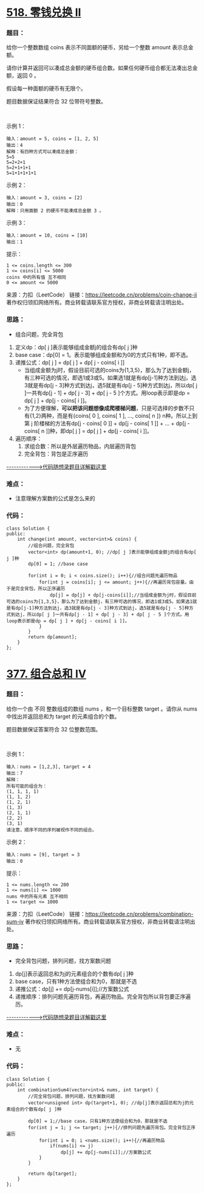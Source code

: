 # [518. 零钱兑换 II](https://leetcode.cn/problems/coin-change-ii/)
### 题目：
给你一个整数数组 coins 表示不同面额的硬币，另给一个整数 amount 表示总金额。

请你计算并返回可以凑成总金额的硬币组合数。如果任何硬币组合都无法凑出总金额，返回 0 。

假设每一种面额的硬币有无限个。 

题目数据保证结果符合 32 位带符号整数。

 

示例 1：
```
输入：amount = 5, coins = [1, 2, 5]
输出：4
解释：有四种方式可以凑成总金额：
5=5
5=2+2+1
5=2+1+1+1
5=1+1+1+1+1
```
示例 2：
```
输入：amount = 3, coins = [2]
输出：0
解释：只用面额 2 的硬币不能凑成总金额 3 。
```
示例 3：
```
输入：amount = 10, coins = [10] 
输出：1
```

提示：
```
1 <= coins.length <= 300
1 <= coins[i] <= 5000
coins 中的所有值 互不相同
0 <= amount <= 5000
```
来源：力扣（LeetCode）
链接：https://leetcode.cn/problems/coin-change-ii
著作权归领扣网络所有。商业转载请联系官方授权，非商业转载请注明出处。

### 思路：
- 组合问题，完全背包
1. 定义dp：dp[ j ]表示能够组成金额j的组合有dp[ j ]种
2. base case：dp[0] = 1。表示能够组成金额和为0的方式只有1种，即不选。
3. 递推公式：dp[ j ] = dp[ j ] + dp[ j - coins[ i ]]
   - 当组成金额为j时，假设目前可选的coins为{1,3,5}，那么为了达到金额j，有三种可选的情况，即选1或3或5。如果选1就是有dp[j-1]种方法到达j，选3就是有dp[j - 3]种方式到达j，选5就是有dp[j - 5]种方式到达j，所以dp[ j ]一共有dp[j - 1] + dp[ j - 3] + dp[ j - 5 ]个方式。用loop表示即是dp = dp[ j ] + dp[j - coins[ i ]]。
   - 为了方便理解，**可以把该问题想像成爬楼梯问题**，只是可选择的步数不只有{1,2}两种，而是有{coins[ 0 ], coins[ 1 ], ..., coins[ n ]} n种。所以上到第 j 阶楼梯的方法有dp[j - coins[ 0 ]] + dp[j - coins[ 1 ]] + ... + dp[j - coins[ n ]]种，即dp[ j ] = dp[ j ] + dp[j - coins[ i ]]。
4. 遍历顺序：
   1. 求组合数：所以是外层遍历物品，内层遍历背包
   2. 完全背包：背包是正序遍历

[------------>代码随想录题目详解戳这里](https://programmercarl.com/0518.%E9%9B%B6%E9%92%B1%E5%85%91%E6%8D%A2II.html)
### 难点：
- 注意理解方案数的公式是怎么来的

### 代码：  
```
class Solution {
public:
    int change(int amount, vector<int>& coins) {
        //组合问题，完全背包
        vector<int> dp(amount+1, 0); //dp[ j ]表示能够组成金额j的组合有dp[ j ]种
        dp[0] = 1; //base case
        
        for(int i = 0; i < coins.size(); i++){//组合问题先遍历物品
            for(int j = coins[i]; j <= amount; j++){//再遍历背包容量。由于是完全背包，所以正序遍历
                dp[j] = dp[j] + dp[j-coins[i]];//当组成金额为j时，假设目前可选的coins为{1,3,5}，那么为了达到金额j，有三种可选的情况，即选1或3或5。如果选1就是有dp[j-1]种方法到达j，选3就是有dp[j - 3]种方式到达j，选5就是有dp[j - 5]种方式到达j，所以dp[ j ]一共有dp[j - 1] + dp[ j - 3] + dp[ j - 5 ]个方式。用loop表示即是dp = dp[ j ] + dp[j - coins[ i ]]。
            }
        }
        return dp[amount];
    }
};
```


# [377. 组合总和 Ⅳ](https://leetcode.cn/problems/combination-sum-iv/)
### 题目：
给你一个由 不同 整数组成的数组 nums ，和一个目标整数 target 。请你从 nums 中找出并返回总和为 target 的元素组合的个数。

题目数据保证答案符合 32 位整数范围。

 

示例 1：
```
输入：nums = [1,2,3], target = 4
输出：7
解释：
所有可能的组合为：
(1, 1, 1, 1)
(1, 1, 2)
(1, 2, 1)
(1, 3)
(2, 1, 1)
(2, 2)
(3, 1)
请注意，顺序不同的序列被视作不同的组合。
```
示例 2：
```
输入：nums = [9], target = 3
输出：0
```

提示：
```
1 <= nums.length <= 200
1 <= nums[i] <= 1000
nums 中的所有元素 互不相同
1 <= target <= 1000
```
来源：力扣（LeetCode）
链接：https://leetcode.cn/problems/combination-sum-iv
著作权归领扣网络所有。商业转载请联系官方授权，非商业转载请注明出处。

### 思路：
- 完全背包问题，排列问题，找方案数问题
1. dp[j]表示返回总和为j的元素组合的个数有dp[ j ]种
2. base case，只有1种方法使组合和为0，那就是不选
3. 递推公式：dp[j] += dp[j-nums[i]];//方案数公式
4. 递推顺序：排列问题先遍历背包，再遍历物品。完全背包所以背包要正序遍历。

[------------>代码随想录题目详解戳这里](https://programmercarl.com/0377.%E7%BB%84%E5%90%88%E6%80%BB%E5%92%8C%E2%85%A3.html)
### 难点：
- 无

### 代码：  
```
class Solution {
public:
    int combinationSum4(vector<int>& nums, int target) {
        //完全背包问题，排列问题，找方案数问题
        vector<unsigned int> dp(target+1, 0); //dp[j]表示返回总和为j的元素组合的个数有dp[ j ]种

        dp[0] = 1;//base case，只有1种方法使组合和为0，那就是不选
        for(int j = 1; j <= target; j++){//排列问题先遍历背包。完全背包正序遍历
            for(int i = 0; i <nums.size(); i++){//再遍历物品
                if(nums[i] <= j)
                    dp[j] += dp[j-nums[i]];//方案数公式
            }
        }

        return dp[target];
    }
};
```